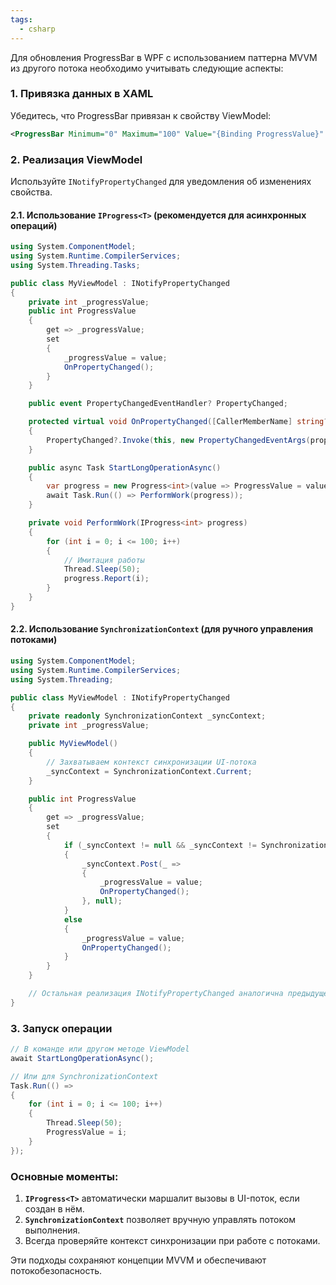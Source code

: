 ```yaml
---
tags:
  - csharp
---
```


Для обновления ProgressBar в WPF с использованием паттерна MVVM из другого потока необходимо учитывать следующие аспекты:

### 1. Привязка данных в XAML
Убедитесь, что ProgressBar привязан к свойству ViewModel:
```xml
<ProgressBar Minimum="0" Maximum="100" Value="{Binding ProgressValue}" />
```

### 2. Реализация ViewModel
Используйте `INotifyPropertyChanged` для уведомления об изменениях свойства.

#### 2.1. Использование `IProgress<T>` (рекомендуется для асинхронных операций)
```csharp
using System.ComponentModel;
using System.Runtime.CompilerServices;
using System.Threading.Tasks;

public class MyViewModel : INotifyPropertyChanged
{
    private int _progressValue;
    public int ProgressValue
    {
        get => _progressValue;
        set
        {
            _progressValue = value;
            OnPropertyChanged();
        }
    }

    public event PropertyChangedEventHandler? PropertyChanged;

    protected virtual void OnPropertyChanged([CallerMemberName] string? propertyName = null)
    {
        PropertyChanged?.Invoke(this, new PropertyChangedEventArgs(propertyName));
    }

    public async Task StartLongOperationAsync()
    {
        var progress = new Progress<int>(value => ProgressValue = value);
        await Task.Run(() => PerformWork(progress));
    }

    private void PerformWork(IProgress<int> progress)
    {
        for (int i = 0; i <= 100; i++)
        {
            // Имитация работы
            Thread.Sleep(50);
            progress.Report(i);
        }
    }
}
```

#### 2.2. Использование `SynchronizationContext` (для ручного управления потоками)
```csharp
using System.ComponentModel;
using System.Runtime.CompilerServices;
using System.Threading;

public class MyViewModel : INotifyPropertyChanged
{
    private readonly SynchronizationContext _syncContext;
    private int _progressValue;

    public MyViewModel()
    {
        // Захватываем контекст синхронизации UI-потока
        _syncContext = SynchronizationContext.Current;
    }

    public int ProgressValue
    {
        get => _progressValue;
        set
        {
            if (_syncContext != null && _syncContext != SynchronizationContext.Current)
            {
                _syncContext.Post(_ => 
                {
                    _progressValue = value;
                    OnPropertyChanged();
                }, null);
            }
            else
            {
                _progressValue = value;
                OnPropertyChanged();
            }
        }
    }

    // Остальная реализация INotifyPropertyChanged аналогична предыдущему примеру
}
```

### 3. Запуск операции
```csharp
// В команде или другом методе ViewModel
await StartLongOperationAsync();

// Или для SynchronizationContext
Task.Run(() => 
{
    for (int i = 0; i <= 100; i++)
    {
        Thread.Sleep(50);
        ProgressValue = i;
    }
});
```

### Основные моменты:
1. **`IProgress<T>`** автоматически маршалит вызовы в UI-поток, если создан в нём.
2. **`SynchronizationContext`** позволяет вручную управлять потоком выполнения.
3. Всегда проверяйте контекст синхронизации при работе с потоками.

Эти подходы сохраняют концепции MVVM и обеспечивают потокобезопасность.
